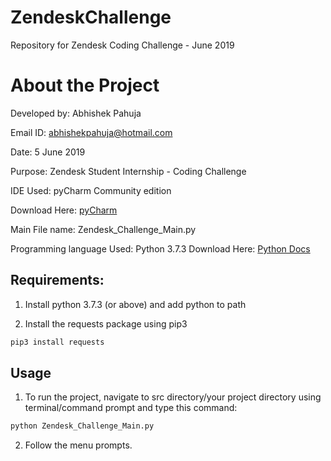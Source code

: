 # ZendeskChallenge
Repository for Zendesk Coding Challenge - June 2019
# About the Project
Developed by: Abhishek Pahuja

Email ID: abhishekpahuja@hotmail.com

Date: 5 June 2019

Purpose: Zendesk Student Internship - Coding Challenge

IDE Used: pyCharm Community edition

Download Here: [pyCharm](https://www.jetbrains.com/pycharm/download/)

Main File name: Zendesk_Challenge_Main.py

Programming language Used: Python 3.7.3
Download Here: [Python Docs](https://www.python.org/downloads/release/python-373/)


## Requirements:

1. Install python 3.7.3 (or above) and add python to path

2. Install the requests package using pip3
```bash
pip3 install requests
```
## Usage
1. To run the project, navigate to src directory/your project directory using terminal/command prompt and type this command:
```bash
python Zendesk_Challenge_Main.py
```

2. Follow the menu prompts.
